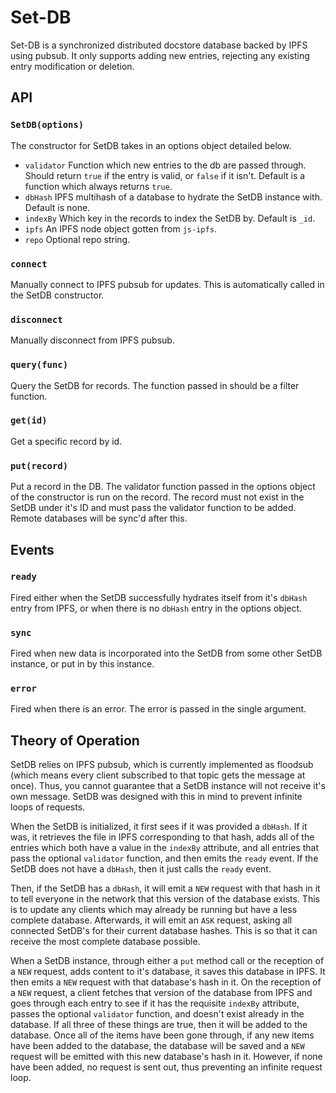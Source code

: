 # Set-DB

Set-DB is a synchronized distributed docstore database backed by IPFS using pubsub. It only supports adding new entries, rejecting any existing entry modification or deletion.

## API

### `SetDB(options)`

The constructor for SetDB takes in an options object detailed below.
* `validator` Function which new entries to the db are passed through. Should return `true` if the entry is valid, or `false` if it isn't. Default is a function which always returns `true`.
* `dbHash` IPFS multihash of a database to hydrate the SetDB instance with. Default is none.
* `indexBy` Which key in the records to index the SetDB by. Default is `_id`.
* `ipfs` An IPFS node object gotten from `js-ipfs`.
* `repo` Optional repo string.

### `connect`

Manually connect to IPFS pubsub for updates. This is automatically called in the SetDB constructor.

### `disconnect`

Manually disconnect from IPFS pubsub.

### `query(func)`

Query the SetDB for records. The function passed in should be a filter function.

### `get(id)`

Get a specific record by id.

### `put(record)`

Put a record in the DB. The validator function passed in the options object of the constructor is run on the record. The record must not exist in the SetDB under it's ID and must pass the validator function to be added. Remote databases will be sync'd after this.

## Events

### `ready`

Fired either when the SetDB successfully hydrates itself from it's `dbHash` entry from IPFS, or when there is no `dbHash` entry in the options object.

### `sync`

Fired when new data is incorporated into the SetDB from some other SetDB instance, or put in by this instance.

### `error`

Fired when there is an error. The error is passed in the single argument.

## Theory of Operation

SetDB relies on IPFS pubsub, which is currently implemented as floodsub (which means every client subscribed to that topic gets the message at once). Thus, you cannot guarantee that a SetDB instance will not receive it's own message. SetDB was designed with this in mind to prevent infinite loops of requests.

When the SetDB is initialized, it first sees if it was provided a `dbHash`. If it was, it retrieves the file in IPFS corresponding to that hash, adds all of the entries which both have a value in the `indexBy` attribute, and all entries that pass the optional `validator` function, and then emits the `ready` event. If the SetDB does not have a `dbHash`, then it just calls the `ready` event.

Then, if the SetDB has a `dbHash`, it will emit a `NEW` request with that hash in it to tell everyone in the network that this version of the database exists. This is to update any clients which may already be running but have a less complete database. Afterwards, it will emit an `ASK` request, asking all connected SetDB's for their current database hashes. This is so that it can receive the most complete database possible.

When a SetDB instance, through either a `put` method call or the reception of a `NEW` request, adds content to it's database, it saves this database in IPFS. It then emits a `NEW` request with that database's hash in it. On the reception of a `NEW` request, a client fetches that version of the database from IPFS and goes through each entry to see if it has the requisite `indexBy` attribute, passes the optional `validator` function, and doesn't exist already in the database. If all three of these things are true, then it will be added to the database. Once all of the items have been gone through, if any new items have been added to the database, the database will be saved and a `NEW` request will be emitted with this new database's hash in it. However, if none have been added, no request is sent out, thus preventing an infinite request loop.
